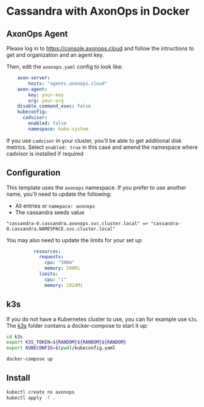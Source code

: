 # Cassandra with AxonOps in Docker

## AxonOps Agent

Please log in to https://console.axonops.cloud and follow the intructions to get
and organization and an agent key.

Then, edit the `axonops.yaml` config to look like:

```yaml
    axon-server:
        hosts: "agents.axonops.cloud"
    axon-agent:
        key: your-key
        org: your-org
    disable_command_exec: false
    kubeconfig:
      cadvisor:
        enabled: false
        namespace: kube-system
```

If you use `cadvisor` in your cluster, you'll be able to get additional disk metrics.
Select `enabled: true` in this case and amend the namespace where cadvisor is installed if required

## Configuration

This template uses the `axonops` namespace. If you prefer to use another name, you'll need to update the following:

- All entries or `namepace: axonops`
- The cassandra seeds value

```
"cassandra-0.cassandra.axonops.svc.cluster.local" => "cassandra-0.cassandra.NAMESPACE.svc.cluster.local"
```

You may also need to update the limits for your set up 

```yaml
          resources:
            requests:
              cpu: "500m"
              memory: 500Mi
            limits:
              cpu: "1"
              memory: 1024Mi
```

## k3s

If you do not have a Kubernetes cluster to use, you can for example use `k3s`. The [k3s](./k3s) folder contains a docker-compose to start it up:

```sh
cd k3s
export K3S_TOKEN=${RANDOM}${RANDOM}${RANDOM}
export KUBECONFIG=$(pwd)/kubeconfig.yaml

docker-compose up
```

## Install

```sh
kubectl create ns axonops
kubectl apply -f .
```
